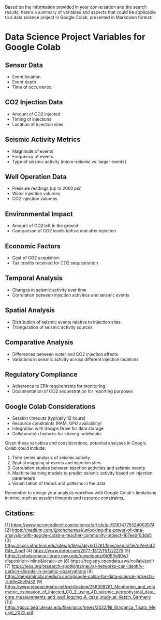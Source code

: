 Based on the information provided in your conversation and the search results, here's a summary of variables and aspects that could be applicable to a data science project in Google Colab, presented in Markdown format:

# Data Science Project Variables for Google Colab

## Sensor Data

- Event location
- Event depth
- Time of occurrence

## CO2 Injection Data

- Amount of CO2 injected
- Timing of injections
- Location of injection sites

## Seismic Activity Metrics

- Magnitude of events
- Frequency of events
- Type of seismic activity (micro-seismic vs. larger events)

## Well Operation Data

- Pressure readings (up to 2000 psi)
- Water injection volumes
- CO2 injection volumes

## Environmental Impact

- Amount of CO2 left in the ground
- Comparison of CO2 levels before and after injection

## Economic Factors

- Cost of CO2 acquisition
- Tax credits received for CO2 sequestration

## Temporal Analysis

- Changes in seismic activity over time
- Correlation between injection activities and seismic events

## Spatial Analysis

- Distribution of seismic events relative to injection sites
- Triangulation of seismic activity sources

## Comparative Analysis

- Differences between water and CO2 injection effects
- Variations in seismic activity across different injection locations

## Regulatory Compliance

- Adherence to EPA requirements for monitoring
- Documentation of CO2 sequestration for reporting purposes

## Google Colab Considerations

- Session timeouts (typically 12 hours)
- Resource constraints (RAM, GPU availability)
- Integration with Google Drive for data storage
- Collaboration features for sharing notebooks

Given these variables and considerations, potential analyses in Google Colab could include:

1. Time series analysis of seismic activity
2. Spatial mapping of events and injection sites
3. Correlation studies between injection activities and seismic events
4. Machine learning models to predict seismic activity based on injection parameters
5. Visualization of trends and patterns in the data

Remember to design your analysis workflow with Google Colab's limitations in mind, such as session timeouts and resource constraints.

## Citations:

[1] https://www.sciencedirect.com/science/article/pii/S1674775524003974
[2] https://medium.com/@vohchenwei/unlocking-the-power-of-data-analysis-with-google-colab-a-teacher-community-project-167eebf6ddb5
[3] https://sccs.stanford.edu/sites/g/files/sbiybj17761/files/media/file/d2ee04204e_0.pdf
[4] https://www.mdpi.com/2077-1312/11/12/2275
[5] https://scholarspace.library.gwu.edu/downloads/6t053g80w?disposition=inline&locale=en
[6] https://registry.opendata.aws/collab/asdi/
[7] https://eos.org/research-spotlights/neural-networks-can-identify-carbon-dioxide-in-seismic-observations
[8] https://benjaminobi.medium.com/google-colab-for-data-science-projects-7c59e45e9d32
[9] https://www.researchgate.net/publication/256306261_Monitoring_and_volumetric_estimation_of_injected_CO_2_using_4D_seismic_petrophysical_data_core_measurements_and_well_logging_A_case_study_at_Ketzin_Germany
[10] https://gccc.beg.utexas.edu/files/gccc/news/2022/Ni_Braganca_Tisato_Meckel_2022.pdf

